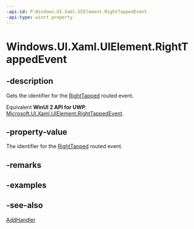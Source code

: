 ```yaml
---
-api-id: P:Windows.UI.Xaml.UIElement.RightTappedEvent
-api-type: winrt property
---
```


<!-- Property syntax
public Windows.UI.Xaml.RoutedEvent RightTappedEvent { get; }
-->

# Windows.UI.Xaml.UIElement.RightTappedEvent

## -description
Gets the identifier for the [RightTapped](uielement_righttapped.md) routed event.

Equivalent **WinUI 2 API for UWP**: [Microsoft.UI.Xaml.UIElement.RightTappedEvent](/windows/winui/api/microsoft.ui.xaml.uielement.righttappedevent).

## -property-value
The identifier for the [RightTapped](uielement_righttapped.md) routed event.

## -remarks

## -examples

## -see-also
[AddHandler](uielement_addhandler_2121467075.md)
